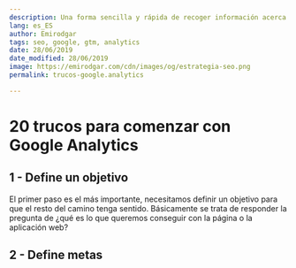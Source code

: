 ```yaml
---
description: Una forma sencilla y rápida de recoger información acerca de los errores que ocurren en nuestra página web
lang: es_ES
author: Emirodgar
tags: seo, google, gtm, analytics
date: 28/06/2019
date_modified: 28/06/2019
image: https://emirodgar.com/cdn/images/og/estrategia-seo.png
permalink: trucos-google.analytics

---
```


# 20 trucos para comenzar con Google Analytics

## 1 - Define un objetivo

El primer paso es el más importante, necesitamos definir un objetivo para que el resto del camino tenga sentido. Básicamente se trata de responder la pregunta de ¿qué es lo que queremos conseguir con la página o la aplicación web?

## 2 - Define metas
<!--stackedit_data:
eyJoaXN0b3J5IjpbLTE4NTcxOTM3NDNdfQ==
-->